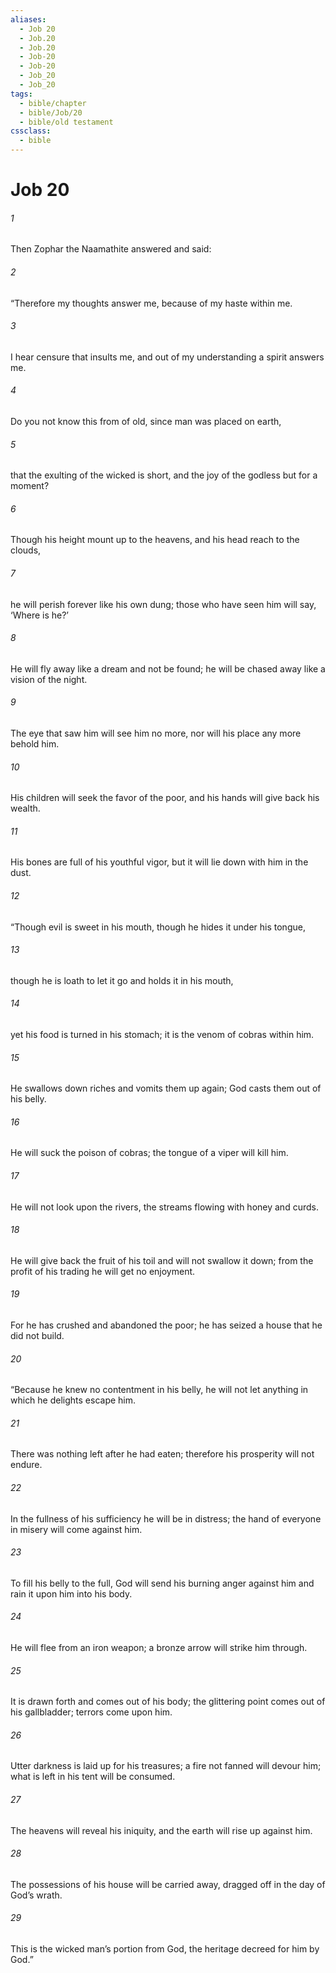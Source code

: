 ```yaml
---
aliases:
  - Job 20
  - Job.20
  - Job.20
  - Job-20
  - Job-20
  - Job_20
  - Job_20
tags:
  - bible/chapter
  - bible/Job/20
  - bible/old testament
cssclass:
  - bible
---
```


# Job 20

###### 1
Then Zophar the Naamathite answered and said:
###### 2
“Therefore my thoughts answer me, because of my haste within me.
###### 3
I hear censure that insults me, and out of my understanding a spirit answers me.
###### 4
Do you not know this from of old, since man was placed on earth,
###### 5
that the exulting of the wicked is short, and the joy of the godless but for a moment?
###### 6
Though his height mount up to the heavens, and his head reach to the clouds,
###### 7
he will perish forever like his own dung; those who have seen him will say, ‘Where is he?’
###### 8
He will fly away like a dream and not be found; he will be chased away like a vision of the night.
###### 9
The eye that saw him will see him no more, nor will his place any more behold him.
###### 10
His children will seek the favor of the poor, and his hands will give back his wealth.
###### 11
His bones are full of his youthful vigor, but it will lie down with him in the dust.
###### 12
“Though evil is sweet in his mouth, though he hides it under his tongue,
###### 13
though he is loath to let it go and holds it in his mouth,
###### 14
yet his food is turned in his stomach; it is the venom of cobras within him.
###### 15
He swallows down riches and vomits them up again; God casts them out of his belly.
###### 16
He will suck the poison of cobras; the tongue of a viper will kill him.
###### 17
He will not look upon the rivers, the streams flowing with honey and curds.
###### 18
He will give back the fruit of his toil and will not swallow it down; from the profit of his trading he will get no enjoyment.
###### 19
For he has crushed and abandoned the poor; he has seized a house that he did not build.
###### 20
“Because he knew no contentment in his belly, he will not let anything in which he delights escape him.
###### 21
There was nothing left after he had eaten; therefore his prosperity will not endure.
###### 22
In the fullness of his sufficiency he will be in distress; the hand of everyone in misery will come against him.
###### 23
To fill his belly to the full, God will send his burning anger against him and rain it upon him into his body.
###### 24
He will flee from an iron weapon; a bronze arrow will strike him through.
###### 25
It is drawn forth and comes out of his body; the glittering point comes out of his gallbladder; terrors come upon him.
###### 26
Utter darkness is laid up for his treasures; a fire not fanned will devour him; what is left in his tent will be consumed.
###### 27
The heavens will reveal his iniquity, and the earth will rise up against him.
###### 28
The possessions of his house will be carried away, dragged off in the day of God’s wrath.
###### 29
This is the wicked man’s portion from God, the heritage decreed for him by God.”


